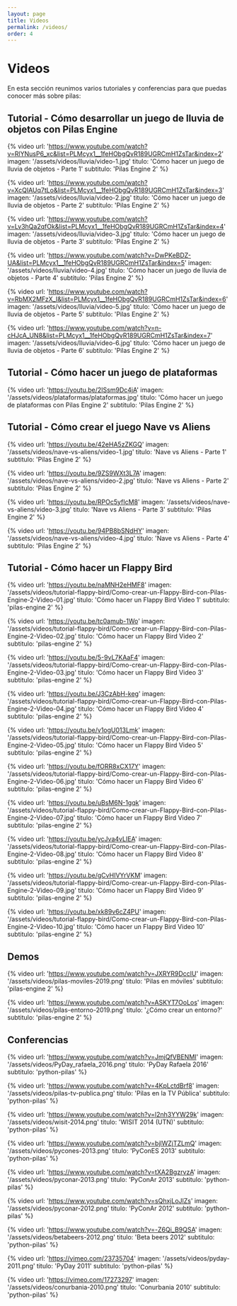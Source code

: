 ```yaml
---
layout: page
title: Videos
permalink: /videos/
order: 4
---
```


# Videos

En esta sección reunimos varios tutoriales y conferencias para que puedas
conocer más sobre pilas:

## Tutorial - Cómo desarrollar un juego de lluvia de objetos con Pilas Engine

{% video
  url: 'https://www.youtube.com/watch?v=RlYNusP6_xc&list=PLMcyx1__1feHObgQvR189UGRCmH1ZsTar&index=2'
  imagen: '/assets/videos/lluvia/video-1.jpg'
  titulo: 'Cómo hacer un juego de lluvia de objetos - Parte 1'
  subtitulo: 'Pilas Engine 2'
%}

{% video
  url: 'https://www.youtube.com/watch?v=XcQIAUq7tLo&list=PLMcyx1__1feHObgQvR189UGRCmH1ZsTar&index=3'
  imagen: '/assets/videos/lluvia/video-2.jpg'
  titulo: 'Cómo hacer un juego de lluvia de objetos - Parte 2'
  subtitulo: 'Pilas Engine 2'
%}

{% video
  url: 'https://www.youtube.com/watch?v=Lv3hQa2qfOk&list=PLMcyx1__1feHObgQvR189UGRCmH1ZsTar&index=4'
  imagen: '/assets/videos/lluvia/video-3.jpg'
  titulo: 'Cómo hacer un juego de lluvia de objetos - Parte 3'
  subtitulo: 'Pilas Engine 2'
%}

{% video
  url: 'https://www.youtube.com/watch?v=DwPKeBDZ-UA&list=PLMcyx1__1feHObgQvR189UGRCmH1ZsTar&index=5'
  imagen: '/assets/videos/lluvia/video-4.jpg'
  titulo: 'Cómo hacer un juego de lluvia de objetos - Parte 4'
  subtitulo: 'Pilas Engine 2'
%}

{% video
  url: 'https://www.youtube.com/watch?v=RbMX2MFzX_I&list=PLMcyx1__1feHObgQvR189UGRCmH1ZsTar&index=6'
  imagen: '/assets/videos/lluvia/video-5.jpg'
  titulo: 'Cómo hacer un juego de lluvia de objetos - Parte 5'
  subtitulo: 'Pilas Engine 2'
%}

{% video
  url: 'https://www.youtube.com/watch?v=n-cHJcA_UN8&list=PLMcyx1__1feHObgQvR189UGRCmH1ZsTar&index=7'
  imagen: '/assets/videos/lluvia/video-6.jpg'
  titulo: 'Cómo hacer un juego de lluvia de objetos - Parte 6'
  subtitulo: 'Pilas Engine 2'
%}


## Tutorial - Cómo hacer un juego de plataformas

{% video
  url: 'https://youtu.be/2ISsm9Dc4jA'
  imagen: '/assets/videos/plataformas/plataformas.jpg'
  titulo: 'Cómo hacer un juego de plataformas con Pilas Engine 2'
  subtitulo: 'Pilas Engine 2'
%}

## Tutorial - Cómo crear el juego Nave vs Aliens

{% video
  url: 'https://youtu.be/42eHA5zZKGQ'
  imagen: '/assets/videos/nave-vs-aliens/video-1.jpg'
  titulo: 'Nave vs Aliens - Parte 1'
  subtitulo: 'Pilas Engine 2'
%}

{% video
  url: 'https://youtu.be/9ZS9WXt3L7A'
  imagen: '/assets/videos/nave-vs-aliens/video-2.jpg'
  titulo: 'Nave vs Aliens - Parte 2'
  subtitulo: 'Pilas Engine 2'
%}

{% video
  url: 'https://youtu.be/RPOc5yfIcM8'
  imagen: '/assets/videos/nave-vs-aliens/video-3.jpg'
  titulo: 'Nave vs Aliens - Parte 3'
  subtitulo: 'Pilas Engine 2'
%}

{% video
  url: 'https://youtu.be/94PB8bSNdHY'
  imagen: '/assets/videos/nave-vs-aliens/video-4.jpg'
  titulo: 'Nave vs Aliens - Parte 4'
  subtitulo: 'Pilas Engine 2'
%}

## Tutorial - Cómo hacer un Flappy Bird

{% video
  url: 'https://youtu.be/naMNH2eHMF8'
  imagen: '/assets/videos/tutorial-flappy-bird/Como-crear-un-Flappy-Bird-con-Pilas-Engine-2-Video-01.jpg'
  titulo: 'Cómo hacer un Flappy Bird Video 1'
  subtitulo: 'pilas-engine 2'
%}

{% video
  url: 'https://youtu.be/tc0amub-1Wo'
  imagen: '/assets/videos/tutorial-flappy-bird/Como-crear-un-Flappy-Bird-con-Pilas-Engine-2-Video-02.jpg'
  titulo: 'Cómo hacer un Flappy Bird Video 2'
  subtitulo: 'pilas-engine 2'
%}

{% video
  url: 'https://youtu.be/5-9vL7KAaF4'
  imagen: '/assets/videos/tutorial-flappy-bird/Como-crear-un-Flappy-Bird-con-Pilas-Engine-2-Video-03.jpg'
  titulo: 'Cómo hacer un Flappy Bird Video 3'
  subtitulo: 'pilas-engine 2'
%}

{% video
  url: 'https://youtu.be/J3CzAbH-keg'
  imagen: '/assets/videos/tutorial-flappy-bird/Como-crear-un-Flappy-Bird-con-Pilas-Engine-2-Video-04.jpg'
  titulo: 'Cómo hacer un Flappy Bird Video 4'
  subtitulo: 'pilas-engine 2'
%}

{% video
  url: 'https://youtu.be/v1ogU013Lmk'
  imagen: '/assets/videos/tutorial-flappy-bird/Como-crear-un-Flappy-Bird-con-Pilas-Engine-2-Video-05.jpg'
  titulo: 'Cómo hacer un Flappy Bird Video 5'
  subtitulo: 'pilas-engine 2'
%}

{% video
  url: 'https://youtu.be/fORR8xCX17Y'
  imagen: '/assets/videos/tutorial-flappy-bird/Como-crear-un-Flappy-Bird-con-Pilas-Engine-2-Video-06.jpg'
  titulo: 'Cómo hacer un Flappy Bird Video 6'
  subtitulo: 'pilas-engine 2'
%}

{% video
  url: 'https://youtu.be/uBsM6N-1gqk'
  imagen: '/assets/videos/tutorial-flappy-bird/Como-crear-un-Flappy-Bird-con-Pilas-Engine-2-Video-07.jpg'
  titulo: 'Cómo hacer un Flappy Bird Video 7'
  subtitulo: 'pilas-engine 2'
%}

{% video
  url: 'https://youtu.be/ycJva4vLIEA'
  imagen: '/assets/videos/tutorial-flappy-bird/Como-crear-un-Flappy-Bird-con-Pilas-Engine-2-Video-08.jpg'
  titulo: 'Cómo hacer un Flappy Bird Video 8'
  subtitulo: 'pilas-engine 2'
%}

{% video
  url: 'https://youtu.be/gCvHIVYrVKM'
  imagen: '/assets/videos/tutorial-flappy-bird/Como-crear-un-Flappy-Bird-con-Pilas-Engine-2-Video-09.jpg'
  titulo: 'Cómo hacer un Flappy Bird Video 9'
  subtitulo: 'pilas-engine 2'
%}

{% video
  url: 'https://youtu.be/xk89v6cZ4PU'
  imagen: '/assets/videos/tutorial-flappy-bird/Como-crear-un-Flappy-Bird-con-Pilas-Engine-2-Video-10.jpg'
  titulo: 'Cómo hacer un Flappy Bird Video 10'
  subtitulo: 'pilas-engine 2'
%}

## Demos

{% video
  url: 'https://www.youtube.com/watch?v=JXRYR9DccIU'
  imagen: '/assets/videos/pilas-moviles-2019.png'
  titulo: 'Pilas en móviles'
  subtitulo: 'pilas-engine 2'
%}

{% video
  url: 'https://www.youtube.com/watch?v=ASKYT7OoLos'
  imagen: '/assets/videos/pilas-entorno-2019.png'
  titulo: '¿Cómo crear un entorno?'
  subtitulo: 'pilas-engine 2'
%}

## Conferencias

{% video
    url: 'https://www.youtube.com/watch?v=JmjQfVBENMI'
    imagen: '/assets/videos/PyDay_rafaela_2016.png'
    titulo: 'PyDay Rafaela 2016'
    subtitulo: 'python-pilas'
  %}

{% video
    url: 'https://www.youtube.com/watch?v=4KpLctdBrf8'
    imagen: '/assets/videos/pilas-tv-publica.png'
    titulo: 'Pilas en la TV Pública'
    subtitulo: 'python-pilas'
  %}

{% video
    url: 'https://www.youtube.com/watch?v=l2nh3YYW29k'
    imagen: '/assets/videos/wisit-2014.png'
    titulo: 'WISIT 2014 (UTN)'
    subtitulo: 'python-pilas'
  %}

{% video
    url: 'https://www.youtube.com/watch?v=bjlWZjTZLmQ'
    imagen: '/assets/videos/pycones-2013.png'
    titulo: 'PyConES 2013'
    subtitulo: 'python-pilas'
  %}

{% video
    url: 'https://www.youtube.com/watch?v=tXA2BgzrvzA'
    imagen: '/assets/videos/pyconar-2013.png'
    titulo: 'PyConAr 2013'
    subtitulo: 'python-pilas'
  %}

{% video
    url: 'https://www.youtube.com/watch?v=sQhxjLoJlZs'
    imagen: '/assets/videos/pyconar-2012.png'
    titulo: 'PyConAr 2012'
    subtitulo: 'python-pilas'
  %}

{% video
    url: 'https://www.youtube.com/watch?v=-Z6Qi_B9QSA'
    imagen: '/assets/videos/betabeers-2012.png'
    titulo: 'Beta beers 2012'
    subtitulo: 'python-pilas'
  %}

{% video
    url: 'https://vimeo.com/23735704'
    imagen: '/assets/videos/pyday-2011.png'
    titulo: 'PyDay 2011'
    subtitulo: 'python-pilas'
  %}

{% video
    url: 'https://vimeo.com/17273297'
    imagen: '/assets/videos/conurbania-2010.png'
    titulo: 'Conurbania 2010'
    subtitulo: 'python-pilas'
  %}
